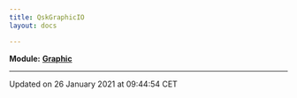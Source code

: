 ```yaml
---
title: QskGraphicIO
layout: docs

---
```



**Module:** **[Graphic](/docs/modules/group___graphic/)**



-------------------------------

Updated on 26 January 2021 at 09:44:54 CET